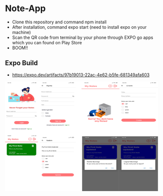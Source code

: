 # Note-App

* Clone this repository and command npm install
* After installation, command expo start (need to install expo on your machine)
* Scan the QR code from terminal by your phone through EXPO go apps which you can found on Play Store
* BOOM!!
## Expo Build
* https://expo.dev/artifacts/97b19013-22ac-4e62-b5fe-681349afa603

![SCREENSHOT1!](Untitled-1.png)